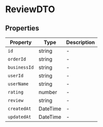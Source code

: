 # ReviewDTO

## Properties

| Property | Type | Description |
|----------|------|-------------|
| `id` | string | - |
| `orderId` | string | - |
| `businessId` | string | - |
| `userId` | string | - |
| `userName` | string | - |
| `rating` | number | - |
| `review` | string | - |
| `createdAt` | DateTime | - |
| `updatedAt` | DateTime | - |
